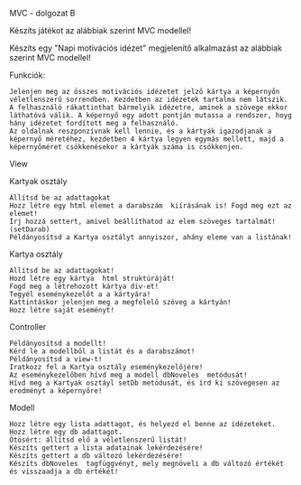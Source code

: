 MVC - dolgozat B

Készíts játékot az alábbiak szerint MVC modellel!

Készíts egy "Napi motivációs idézet" megjelenítő alkalmazást az alábbiak szerint MVC modellel!

Funkciók:

    Jelenjen meg az összes motivációs idézetet jelző kártya a képernyőn véletlenszerű sorrendben. Kezdetben az idézetek tartalma nem látszik. 
    A felhasználó rákattinthat bármelyik idézetre, aminek a szövege ekkor láthatóvá válik. A képernyő egy adott pontján mutassa a rendszer, hoyg hány idézetet fordított meg a felhasználó.
    Az oldalnak reszponzívnak kell lennie, és a kártyák igazodjanak a képernyő méretéhez, kezdetben 4 kártya legyen egymás mellett, majd a képernyőméret csökkenésekor a kártyák száma is csökkenjen.

View

Kartyak osztály

    Állítsd be az adattagokat
    Hozz létre egy html elemet a darabszám  kiírásának is! Fogd meg ezt az elemet!
    Írj hozzá settert, amivel beállíthatod az elem szöveges tartalmát! (setDarab)
    Példányosítsd a Kartya osztályt annyiszor, ahány eleme van a listának!

Kartya osztály

    Állítsd be az adattagokat!
    Hozd létre egy kártya  html struktúráját!
    Fogd meg a létrehozott kártya div-et!
    Tegyél eseménykezelőt a a kártyára!
    Kattintáskor jelenjen meg a megfelelő szöveg a kártyán!
    Hozz létre saját eseményt!

Controller

    Példányosítsd a modellt!
    Kérd le a modellből a listát és a darabszámot!
    Példányosítsd a view-t!
    Iratkozz fel a Kartya osztály eseménykezelőjére!
    Az eseménykezelőben hívd meg a modell dbNoveles  metódusát!
    Hívd meg a Kartyak osztáyl setDb metódusát, és írd ki szövegesen az eredményt a képernyőre!

Modell

    Hozz létre egy lista adattagot, és helyezd el benne az idézeteket. 
    Hozz létre egy db adattagot. 
    Ötösért: állítsd elő a véletlenszerű listát! 
    Készíts gettert a lista adatainak lekérdezésére!
    Készíts gettert a db változó lekérdezésére!
    Készíts dbNoveles  tagfüggvényt, mely megnöveli a db változó értékét és visszaadja a db értékét!
